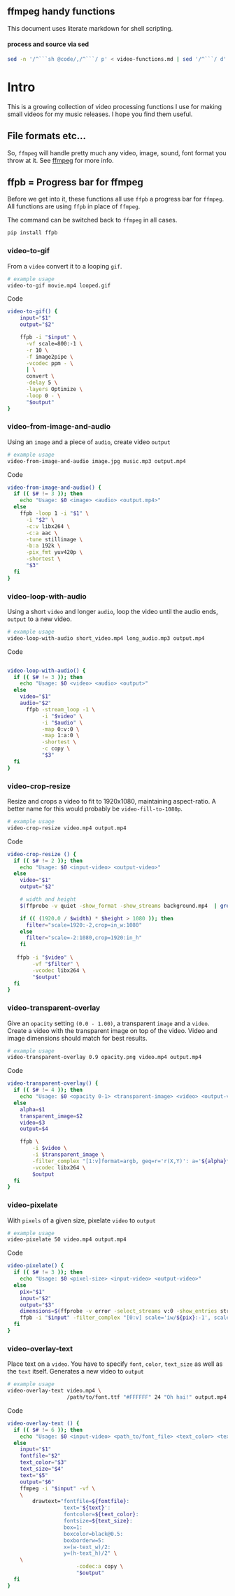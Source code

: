 
## ffmpeg handy functions

This document uses literate markdown for shell scripting.

#### process and source via sed

```sh
sed -n '/^```sh @code/,/^```/ p' < video-functions.md | sed '/^```/ d'
```

# Intro

This is a growing collection of video processing functions I use for making
small videos for my music releases. I hope you find them useful.

## File formats etc...

So, `ffmpeg` will handle pretty much any video, image, sound, font format you
throw at it. See [ffmpeg](https://ffmpeg.org) for more info.

## ffpb = Progress bar for ffmpeg

Before we get into it, these functions all use `ffpb` a progress bar for
`ffmpeg`. All functions are using `ffpb` in place of `ffmpeg`.

The command can be switched back to `ffmpeg` in all cases.


```sh
pip install ffpb
```

### video-to-gif

From a `video` convert it to a looping `gif`.

```sh
# example usage
video-to-gif movie.mp4 looped.gif
```

Code

```sh @code
video-to-gif() {
    input="$1"
    output="$2"

    ffpb -i "$input" \
      -vf scale=800:-1 \
      -r 10 \
      -f image2pipe \
      -vcodec ppm - \
      | \
      convert \
      -delay 5 \
      -layers Optimize \
      -loop 0 - \
      "$output"
}
```

### video-from-image-and-audio

Using an `image` and a piece of `audio`, create video `output`

```sh
# example usage
video-from-image-and-audio image.jpg music.mp3 output.mp4
```

Code

```sh @code
video-from-image-and-audio() {
  if (( $# != 3 )); then
    echo "Usage: $0 <image> <audio> <output.mp4>"
  else
    ffpb -loop 1 -i "$1" \
      -i "$2" \
      -c:v libx264 \
      -c:a aac \
      -tune stillimage \
      -b:a 192k \
      -pix_fmt yuv420p \
      -shortest \
      "$3"
  fi
}
```

### video-loop-with-audio

Using a short `video` and longer `audio`, loop the video until the
audio ends, `output` to a new video.

```sh
# example usage
video-loop-with-audio short_video.mp4 long_audio.mp3 output.mp4
```

Code 

```sh @code

video-loop-with-audio() {
  if (( $# != 3 )); then
    echo "Usage: $0 <video> <audio> <output>"
  else
    video="$1"
    audio="$2"
      ffpb -stream_loop -1 \
           -i "$video" \
           -i "$audio" \
           -map 0:v:0 \
           -map 1:a:0 \
           -shortest \
           -c copy \
           "$3"
  fi
}
```

### video-crop-resize

Resize and crops a video to fit to 1920x1080, maintaining aspect-ratio. A better name for this would
probably be `video-fill-to-1080p`.

```sh
# example usage
video-crop-resize video.mp4 output.mp4
```

Code

```sh @code
video-crop-resize () {
  if (( $# != 2 )); then
    echo "Usage: $0 <input-video> <output-video>"
  else
    video="$1"
    output="$2"

    # width and height
    $(ffprobe -v quiet -show_format -show_streams background.mp4  | grep -E '^(width|height)=')

    if (( (1920.0 / $width) * $height > 1080 )); then
      filter="scale=1920:-2,crop=in_w:1080"
    else
      filter="scale=-2:1080,crop=1920:in_h"
    fi
    
   ffpb -i "$video" \
        -vf "$filter" \
        -vcodec libx264 \
        "$output"
  fi
}
```

### video-transparent-overlay

Give an `opacity` setting `(0.0 - 1.00)`, a transparent `image` and a `video`. 
Create a video with the transparent image on top of the video. Video and image 
dimensions should match for best results.

```sh
# example usage
video-transparent-overlay 0.9 opacity.png video.mp4 output.mp4
```

Code

```sh @code
video-transparent-overlay() {
  if (( $# != 4 )); then
    echo "Usage: $0 <opacity 0-1> <transparent-image> <video> <output-video>"
  else
    alpha=$1
    transparent_image=$2
    video=$3
    output=$4

    ffpb \
        -i $video \
        -i $transparent_image \
        -filter_complex "[1:v]format=argb, geq=r='r(X,Y)': a='${alpha}*alpha(X,Y)'[zork]; [0:v][zork]overlay" \
        -vcodec libx264 \
        $output
  fi
}
```

### video-pixelate

With `pixels` of a given size, pixelate `video` to `output`

```sh
# example usage
video-pixelate 50 video.mp4 output.mp4
```

Code

```sh @code
video-pixelate() {
  if (( $# != 3 )); then
    echo "Usage: $0 <pixel-size> <input-video> <output-video>"
  else
    pix="$1"
    input="$2"
    output="$3"
    dimensions=$(ffprobe -v error -select_streams v:0 -show_entries stream=width,height -of "csv=p=0:s=\:" "$input")
    ffpb -i "$input" -filter_complex "[0:v] scale='iw/${pix}:-1', scale='${dimensions}:flags=neighbor'" "$output"
  fi
}
```

### video-overlay-text

Place text on a `video`. You have to specify `font`, `color`, `text_size` as well as the `text`
itself.  Generates a new video to `output`

```sh
# example usage
video-overlay-text video.mp4 \
                   /path/to/font.ttf "#FFFFFF" 24 "Oh hai!" output.mp4
```

Code

```sh @code
video-overlay-text () {
  if (( $# != 6 )); then
    echo "Usage: $0 <input-video> <path_to/font_file> <text_color> <text_size> <text> <output-video>"
  else
    input="$1"
    fontfile="$2"
    text_color="$3"
    text_size="$4"
    text="$5"
    output="$6"
    ffmpeg -i "$input" -vf \
    \
        drawtext="fontfile=${fontfile}:
                  text='${text}':
                  fontcolor=${text_color}:
                  fontsize=${text_size}:
                  box=1:
                  boxcolor=black@0.5:
                  boxborderw=5:
                  x=(w-text_w)/2:
                  y=(h-text_h)/2" \
    \
                      -codec:a copy \
                      "$output"
  fi
}
```
